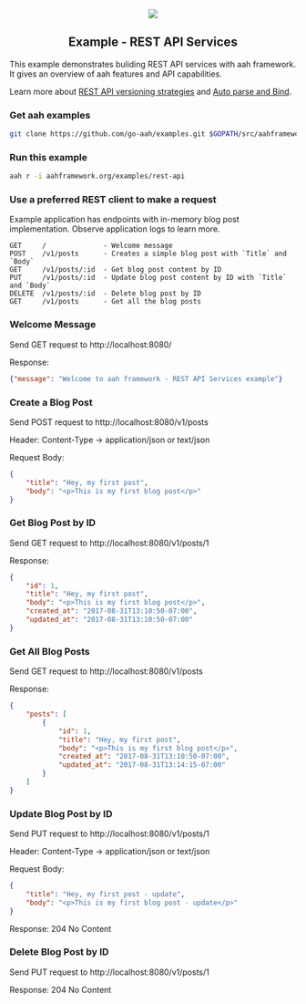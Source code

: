 <p align="center">
  <img src="https://cdn.aahframework.org/assets/img/aah-logo-64x64.png" />
  <h2 align="center">Example - REST API Services</h2>
</p>

This example demonstrates buliding REST API services with aah framework. It gives an overview of aah features and API capabilities.

Learn more about [REST API versioning strategies](https://docs.aahframework.org/rest-api-versioning.html) and [Auto parse and Bind](https://docs.aahframework.org/request-parameters-auto-bind.html).

### Get aah examples

```bash
git clone https://github.com/go-aah/examples.git $GOPATH/src/aahframework.org/examples
```

### Run this example

```bash
aah r -i aahframework.org/examples/rest-api
```

### Use a preferred REST client to make a request

Example application has endpoints with in-memory blog post implementation. Observe application logs to learn more.

```
GET     /              - Welcome message
POST    /v1/posts      - Creates a simple blog post with `Title` and `Body`
GET     /v1/posts/:id  - Get blog post content by ID
PUT     /v1/posts/:id  - Update blog post content by ID with `Title` and `Body`
DELETE  /v1/posts/:id  - Delete blog post by ID
GET     /v1/posts      - Get all the blog posts
```

### Welcome Message

Send GET request to http://localhost:8080/

Response:

```json
{"message": "Welcome to aah framework - REST API Services example"}
```

### Create a Blog Post

Send POST request to http://localhost:8080/v1/posts

Header: Content-Type -> application/json or text/json

Request Body:

```json
{
    "title": "Hey, my first post",
    "body": "<p>This is my first blog post</p>"
}
```

### Get Blog Post by ID

Send GET request to http://localhost:8080/v1/posts/1

Response:

```json
{
    "id": 1,
    "title": "Hey, my first post",
    "body": "<p>This is my first blog post</p>",
    "created_at": "2017-08-31T13:10:50-07:00",
    "updated_at": "2017-08-31T13:10:50-07:00"
}
```

### Get All Blog Posts

Send GET request to http://localhost:8080/v1/posts

Response:

```json
{
    "posts": [
        {
            "id": 1,
            "title": "Hey, my first post",
            "body": "<p>This is my first blog post</p>",
            "created_at": "2017-08-31T13:10:50-07:00",
            "updated_at": "2017-08-31T13:14:15-07:00"
        }
    ]
}
```

### Update Blog Post by ID

Send PUT request to http://localhost:8080/v1/posts/1

Header: Content-Type -> application/json or text/json

Request Body:

```json
{
    "title": "Hey, my first post - update",
    "body": "<p>This is my first blog post - update</p>"
}
```

Response: 204 No Content

### Delete Blog Post by ID

Send PUT request to http://localhost:8080/v1/posts/1

Response: 204 No Content

